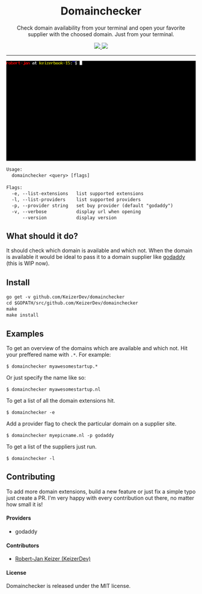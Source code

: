 <h1 align="center">Domainchecker</h1>

<p align="center">
Check domain availability from your terminal and open your favorite supplier with the choosed domain. Just from your terminal.
</p>

<p align="center">
    <a href="http://opensource.org/licenses/MIT">
        <img src="https://img.shields.io/npm/l/express.svg">
    </a>    
    <a href="https://github.com/KeizerDev/domainchecker/releases/tag/v0.0.1">
        <img src="http://img.shields.io/badge/release-v0.0.1-1eb0fc.svg">
    </a>
</p>

----
<p align="center">
  <img width="650" align="center" src="https://github.com/KeizerDev/domainchecker/blob/master/demo.gif">
</p>

```
Usage:
  domainchecker <query> [flags]

Flags:
  -e, --list-extensions   list supported extensions
  -l, --list-providers    list supported providers
  -p, --provider string   set buy provider (default "godaddy")
  -v, --verbose           display url when opening
      --version           display version
```

## What should it do?
It should check which domain is available and which not. 
When the domain is available it would be ideal to pass it to a domain supplier like [godaddy](https://godaddy.com/) (this is WIP now).


## Install

```
go get -v github.com/KeizerDev/domainchecker
cd $GOPATH/src/github.com/KeizerDev/domainchecker
make
make install
```

## Examples

To get an overview of the domains which are available and which not. Hit your preffered name with `.*`. For example: 
```
$ domainchecker myawesomestartup.*
```


Or just specify the name like so:
```
$ domainchecker myawesomestartup.nl
```


To get a list of all the domain extensions hit.
```
$ domainchecker -e
```


Add a provider flag to check the particular domain on a supplier site.
```
$ domainchecker myepicname.nl -p godaddy
```


To get a list of the suppliers just run.
```
$ domainchecker -l
```

## Contributing
To add more domain extensions, build a new feature or just fix a simple typo just create a PR. I'm very happy with every contribution out there, no matter how small it is!  

#### Providers
- godaddy

#### Contributors

* [Robert-Jan Keizer (KeizerDev)](https://github.com/KeizerDev/)

#### License

Domainchecker is released under the MIT license.
